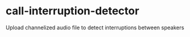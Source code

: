 # call-interruption-detector
Upload channelized audio file to detect interruptions between speakers
